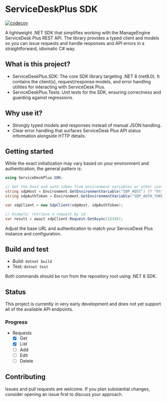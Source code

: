 # ServiceDeskPlus SDK

[![codecov](https://codecov.io/github/jeppevinkel/ServiceDeskPlus.SDK/graph/badge.svg?token=1YH1X27JBL)](https://codecov.io/github/jeppevinkel/ServiceDeskPlus.SDK)

A lightweight .NET SDK that simplifies working with the ManageEngine ServiceDesk Plus REST API. The library provides a typed client and models so you can issue requests and handle responses and API errors in a straightforward, idiomatic C# way.

## What is this project?
- ServiceDeskPlus.SDK: The core SDK library targeting .NET 8 (net8.0). It contains the client(s), request/response models, and error handling utilities for interacting with ServiceDesk Plus.
- ServiceDeskPlus.Tests: Unit tests for the SDK, ensuring correctness and guarding against regressions.

## Why use it?
- Strongly typed models and responses instead of manual JSON handling.
- Clear error handling that surfaces ServiceDesk Plus API status information alongside HTTP details.

## Getting started
While the exact initialization may vary based on your environment and authentication, the general pattern is:

```csharp
using ServiceDeskPlus.SDK;

// Get the host and auth token from environment variables or other configuration sources.
string sdpHost = Environment.GetEnvironmentVariable("SDP_HOST") ?? "https://your-servicedesk-plus-instance";
string sdpAuthToken = Environment.GetEnvironmentVariable("SDP_AUTH_TOKEN") ?? "";

var sdpClient = new SdpClient(sdpHost, sdpAuthToken);

// Example: retrieve a request by id
var result = await sdpClient.Request.GetAsync(12345);
```

Adjust the base URL and authentication to match your ServiceDesk Plus instance and configuration.

## Build and test
- Build: `dotnet build`
- Test: `dotnet test`

Both commands should be run from the repository root using .NET 8 SDK.

## Status
This project is currently in very early development and does not yet support all of the available API endpoints.

### Progress
- Requests
  - [x] Get
  - [x] List
  - [ ] Add
  - [ ] Edit
  - [ ] Delete

## Contributing
Issues and pull requests are welcome. If you plan substantial changes, consider opening an issue first to discuss your approach.
